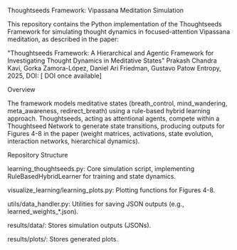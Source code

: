Thoughtseeds Framework: Vipassana Meditation Simulation

This repository contains the Python implementation of the Thoughtseeds Framework for simulating thought dynamics in focused-attention Vipassana meditation, as described in the paper:

"Thoughtseeds Framework: A Hierarchical and Agentic Framework for Investigating Thought Dynamics in Meditative States"
Prakash Chandra Kavi, Gorka Zamora-López, Daniel Ari Friedman, Gustavo Patow
Entropy, 2025, DOI: [ DOI once available]

Overview

The framework models meditative states (breath_control, mind_wandering, meta_awareness, redirect_breath) using a rule-based hybrid learning approach. Thoughtseeds, acting as attentional agents, compete within a Thoughtseed Network to generate state transitions, producing outputs for Figures 4-8 in the paper (weight matrices, activations, state evolution, interaction networks, hierarchical dynamics).

Repository Structure





learning_thoughtseeds.py: Core simulation script, implementing RuleBasedHybridLearner for training and state dynamics.



visualize_learning/learning_plots.py: Plotting functions for Figures 4-8.



utils/data_handler.py: Utilities for saving JSON outputs (e.g., learned_weights_*.json).



results/data/: Stores simulation outputs (JSONs).



results/plots/: Stores generated plots.
